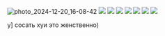 ![photo_2024-12-20_16-08-42](https://github.com/user-attachments/assets/dc9dfe6b-e514-458a-8b68-eb3c07344be1)
![](https://64.media.tumblr.com/5196acefe25bbf3e61cf4f1d2174ca6f/074ea6737b8d636b-2b/s100x200/4a84dc126872ace68e14ef25545baa6d4104e877.pnj)
![](https://64.media.tumblr.com/c33546b95f17f874a9330450c8766b75/57c01b7c1fe1c08b-5f/s100x200/2d71f011c249a6c6f3eb007e9c96925e1474794f.gifv)
![](https://64.media.tumblr.com/fbed3c789fe2160c2a1f1e3aa8a1b2e7/074ea6737b8d636b-46/s250x400/83d4bfb1a987c034e8e1f8febbf285075b496179.gifv)
![](https://64.media.tumblr.com/c421df679d2d9d7ec91aaff2d78ad9de/57c01b7c1fe1c08b-19/s100x200/c347c536f9e3c63debc6f45aba588be940b52651.gifv)
![](https://64.media.tumblr.com/fbed3c789fe2160c2a1f1e3aa8a1b2e7/074ea6737b8d636b-46/s250x400/83d4bfb1a987c034e8e1f8febbf285075b496179.gifv)
![](https://64.media.tumblr.com/c33546b95f17f874a9330450c8766b75/57c01b7c1fe1c08b-5f/s100x200/2d71f011c249a6c6f3eb007e9c96925e1474794f.gifv)
![](https://64.media.tumblr.com/5196acefe25bbf3e61cf4f1d2174ca6f/074ea6737b8d636b-2b/s100x200/4a84dc126872ace68e14ef25545baa6d4104e877.pnj)

у] сосать хуи это женственно)

#
